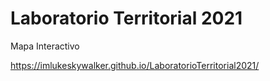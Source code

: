 # Laboratorio Territorial 2021
Mapa Interactivo

https://imlukeskywalker.github.io/LaboratorioTerritorial2021/
